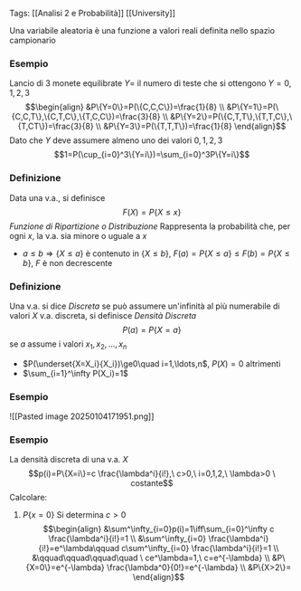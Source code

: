 Tags: [[Analisi 2 e Probabilità]] [[University]]

Una variabile aleatoria è una funzione a valori reali definita nello spazio campionario
### Esempio
Lancio di 3 monete equilibrate
$Y=$ il numero di teste che si ottengono
$Y=0,1,2,3$ $$\begin{align}
&P\{Y=0\}=P(\{C,C,C\})=\frac{1}{8} \\
&P\{Y=1\}=P(\{C,C,T\},\{C,T,C\},\{T,C,C\})=\frac{3}{8} \\
&P\{Y=2\}=P(\{C,T,T\},\{T,T,C\},\{T,CT\})=\frac{3}{8} \\
&P\{Y=3\}=P(\{T,T,T\})=\frac{1}{8}
\end{align}$$Dato che $Y$ deve assumere almeno uno dei valori $0,1,2,3$ $$1=P(\cup_{i=0}^3\{Y=i\})=\sum_{i=0}^3P\{Y=i\}$$
### Definizione
Data una v.a., si definisce $$F(X)=P\{X\le x\}$$*Funzione di Ripartizione o Distribuzione*
Rappresenta la probabilità che, per ogni $x$, la v.a. sia minore o uguale a $x$
- $a\le b\Longrightarrow\{X\le a\}$ è contenuto in $\{X\le b\}$, $F(a)=P\{X\le a\}\le F(b)=P\{X\le b\}$, $F$ è non decrescente
### Definizione
Una v.a. si dice *Discreta* se può assumere un'infinità al più numerabile di valori
$X$ v.a. discreta, si definisce *Densità Discreta* $$P(a)=P\{X=a\}$$se $a$ assume i valori $x_1,x_2,\ldots,x_n$
- $P(\underset{X=X_i}{X_i})\ge0\quad i=1,\ldots,n$, $P(X)=0$ altrimenti
- $\sum_{i=1}^\infty P(X_i)=1$
### Esempio
![[Pasted image 20250104171951.png]]
### Esempio
La densità discreta di una v.a. $X$ $$p(i)=P\{X=i\}=c \frac{\lambda^i}{i!},\ c>0,\ i=0,1,2,\ \lambda>0 \ costante$$Calcolare:
1) $P\{x=0\}$
	Si determina $c>0$ $$\begin{align}
&\sum^\infty_{i=0}p(i)=1\iff\sum_{i=0}^\infty c \frac{\lambda^i}{i!}=1 \\
&\sum^\infty_{i=0} \frac{\lambda^i}{i!}=e^\lambda\qquad c\sum^\infty_{i=0} \frac{\lambda^i}{i!}=1 \\
&\qquad\qquad\qquad\quad \ ce^\lambda=1,\ c=e^{-\lambda} \\
&P\{X=0\}=e^{-\lambda} \frac{\lambda^0}{0!}=e^{-\lambda} \\
&P\{X>2\}=
\end{align}$$